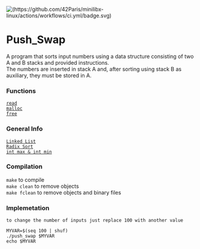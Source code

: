 ![(https://github.com/42Paris/minilibx-linux/actions/workflows/ci.yml/badge.svg)](https://img.shields.io/badge/norminette-100%25-green)

# Push_Swap
A program that sorts input numbers using a data structure consisting of two A and B stacks and provided instructions. <br>
The numbers are inserted in stack A and, after sorting using stack B as auxiliary, they must be stored in A. 

### Functions
[`read`](https://man7.org/linux/man-pages/man2/read.2.html) <br>
[`malloc`](https://man7.org/linux/man-pages/man3/free.3.html) <br>
[`free`](https://man7.org/linux/man-pages/man1/free.1.html) <br>

### General Info
[`Linked List`](https://www.programiz.com/dsa/linked-list) <br>
[`Radix Sort`](https://www.programiz.com/dsa/radix-sort) <br>
[`int max & int min`](https://www.journaldev.com/41151/int-max-min-c-plus-plus) <br>

### Compilation
`make` to compile <br>
`make clean` to remove objects <br>
`make fclean` to remove objects and binary files <br>

### Implemetation
`to change the number of inputs just replace 100 with another value`

`MYVAR=$(seq 100 | shuf)`  <br>
`./push_swap $MYVAR`  <br>
`echo $MYVAR`  <br>

